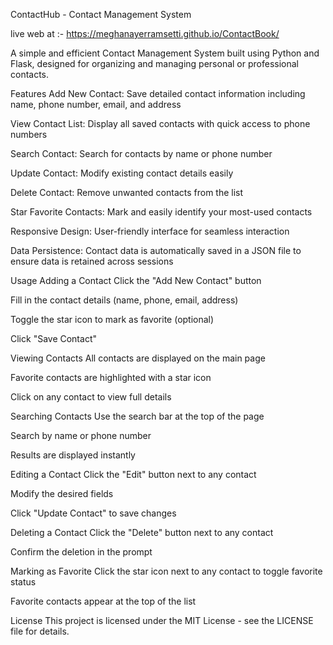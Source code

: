 ContactHub - Contact Management System

live web at :- https://meghanayerramsetti.github.io/ContactBook/

A simple and efficient Contact Management System built using Python and Flask, designed for organizing and managing personal or professional contacts.

Features
Add New Contact: Save detailed contact information including name, phone number, email, and address

View Contact List: Display all saved contacts with quick access to phone numbers

Search Contact: Search for contacts by name or phone number

Update Contact: Modify existing contact details easily

Delete Contact: Remove unwanted contacts from the list

Star Favorite Contacts: Mark and easily identify your most-used contacts

Responsive Design: User-friendly interface for seamless interaction

Data Persistence: Contact data is automatically saved in a JSON file to ensure data is retained across sessions

Usage
Adding a Contact
Click the "Add New Contact" button

Fill in the contact details (name, phone, email, address)

Toggle the star icon to mark as favorite (optional)

Click "Save Contact"

Viewing Contacts
All contacts are displayed on the main page

Favorite contacts are highlighted with a star icon

Click on any contact to view full details

Searching Contacts
Use the search bar at the top of the page

Search by name or phone number

Results are displayed instantly

Editing a Contact
Click the "Edit" button next to any contact

Modify the desired fields

Click "Update Contact" to save changes

Deleting a Contact
Click the "Delete" button next to any contact

Confirm the deletion in the prompt

Marking as Favorite
Click the star icon next to any contact to toggle favorite status

Favorite contacts appear at the top of the list

License
This project is licensed under the MIT License - see the LICENSE file for details.
